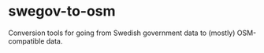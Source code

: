 # swegov-to-osm
Conversion tools for going from Swedish government data to (mostly) OSM-compatible data.
